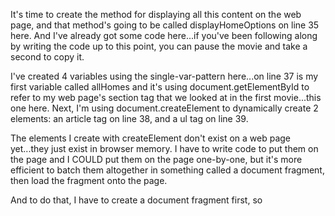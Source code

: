 It's time to create the method for displaying all this content on the web page, and that method's going to be called displayHomeOptions on line 35 here. And I've already got some code here...if you've been following along by writing the code up to this point, you can pause the movie and take a second to copy it.

I've created 4 variables using the single-var-pattern here...on line 37 is my first variable called allHomes and it's using document.getElementById to refer to my web page's section tag that we looked at in the first movie...this one here. Next, I'm using document.createElement to dynamically create 2 elements: an article tag on line 38, and a ul tag on line 39.

The elements I create with createElement don't exist on a web page yet...they just exist in browser memory. I have to write code to put them on the page and I COULD put them on the page one-by-one, but it's more efficient to batch them altogether in something called a document fragment, then load the fragment onto the page.

And to do that, I have to create a document fragment first, so 
